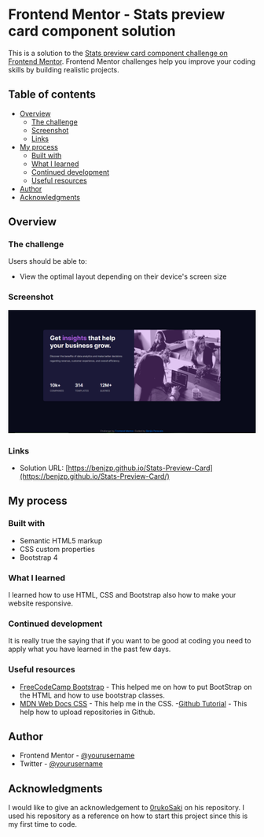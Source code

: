 # Frontend Mentor - Stats preview card component solution

This is a solution to the [Stats preview card component challenge on Frontend Mentor](https://www.frontendmentor.io/challenges/stats-preview-card-component-8JqbgoU62). Frontend Mentor challenges help you improve your coding skills by building realistic projects. 

## Table of contents

- [Overview](#overview)
  - [The challenge](#the-challenge)
  - [Screenshot](#screenshot)
  - [Links](#links)
- [My process](#my-process)
  - [Built with](#built-with)
  - [What I learned](#what-i-learned)
  - [Continued development](#continued-development)
  - [Useful resources](#useful-resources)
- [Author](#author)
- [Acknowledgments](#acknowledgments)

## Overview

### The challenge

Users should be able to:

- View the optimal layout depending on their device's screen size

### Screenshot

![](images/screenshot.png)


### Links

- Solution URL: [https://benjzp.github.io/Stats-Preview-Card](https://benjzp.github.io/Stats-Preview-Card/)

## My process

### Built with

- Semantic HTML5 markup
- CSS custom properties
- Bootstrap 4

### What I learned
I learned how to use HTML, CSS and Bootstrap also how to make your website responsive. 

### Continued development

It is really true the saying that if you want to be good at coding you need to apply what you have learned in the past few days.

### Useful resources

- [FreeCodeCamp Bootstrap](https://www.freecodecamp.org/news/tag/bootstrap-4/) - This helped me on how to put BootStrap on the HTML and how to use bootstrap classes.
- [MDN Web Docs CSS](https://developer.mozilla.org/en-US/docs/Web/CSS) - This help me in the CSS.
-[Github Tutorial](https://www.youtube.com/watch?v=wrb7Gge9yoE&t=235s) - This help how to upload repositories in Github.

## Author
- Frontend Mentor - [@yourusername](https://www.frontendmentor.io/profile/BenjZP)
- Twitter - [@yourusername](https://www.twitter.com/@url_benjjj)


## Acknowledgments
I would like to give an acknowledgement to [0rukoSaki](https://github.com/0rokuSaki/stats-preview-card-component) on his repository. I used his repository as a reference on how to start this project since this is my first time to code.


